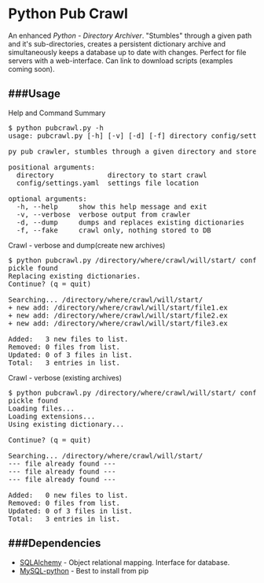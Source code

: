 Python Pub Crawl
==========

An enhanced *Python - Directory Archiver*. "Stumbles" through a given path and it's sub-directories, creates a persistent dictionary archive and simultaneously keeps a database up to date with changes. Perfect for file servers with a web-interface. Can link to download scripts (examples coming soon).


###Usage
------------
Help and Command Summary
<pre>
$ python pubcrawl.py -h
usage: pubcrawl.py [-h] [-v] [-d] [-f] directory config/settings.yaml

py pub crawler, stumbles through a given directory and stores metadata for every file it finds.

positional arguments:
  directory             directory to start crawl
  config/settings.yaml  settings file location

optional arguments:
  -h, --help     show this help message and exit
  -v, --verbose  verbose output from crawler
  -d, --dump     dumps and replaces existing dictionaries
  -f, --fake     crawl only, nothing stored to DB
</pre>

Crawl - verbose and dump(create new archives)
<pre>
$ python pubcrawl.py /directory/where/crawl/will/start/ config/settings.yaml -v -d
pickle found
Replacing existing dictionaries.
Continue? (q = quit)

Searching... /directory/where/crawl/will/start/
+ new add: /directory/where/crawl/will/start/file1.ex
+ new add: /directory/where/crawl/will/start/file2.ex
+ new add: /directory/where/crawl/will/start/file3.ex

Added:   3 new files to list.
Removed: 0 files from list.
Updated: 0 of 3 files in list.
Total:   3 entries in list.
</pre>

Crawl - verbose (existing archives)
<pre>
$ python pubcrawl.py /directory/where/crawl/will/start/ config/settings.yaml -v
pickle found
Loading files...
Loading extensions...
Using existing dictionary...

Continue? (q = quit)

Searching... /directory/where/crawl/will/start/
--- file already found ---
--- file already found ---
--- file already found ---

Added:   0 new files to list.
Removed: 0 files from list.
Updated: 0 of 3 files in list.
Total:   3 entries in list.
</pre>

###Dependencies
------------
+ [SQLAlchemy](http://www.sqlalchemy.org, 'sqlachemy')  - Object relational mapping. Interface for database.
+ [MySQL-python](http://sourceforge.net/projects/mysql-python/, 'mysql-python') - Best to install from pip
